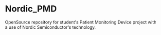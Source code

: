 # Nordic_PMD
OpenSource repository for student's Patient Monitoring Device project with a use of Nordic Semiconductor's technology.
